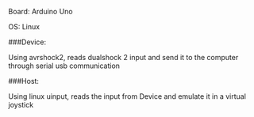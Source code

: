 Board: Arduino Uno


OS: Linux

###Device:

Using avrshock2, reads dualshock 2 input and send it to the computer through serial usb communication

###Host:

Using linux uinput, reads the input from Device and emulate it in a virtual joystick

	
